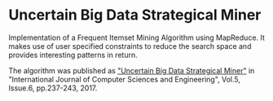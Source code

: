 # Uncertain Big Data Strategical Miner

Implementation of a Frequent Itemset Mining Algorithm using MapReduce. It makes use of user specified constraints to reduce the search space and provides interesting patterns in return.

The algorithm was published as ["Uncertain Big Data Strategical Miner"](https://www.ijcseonline.org/pub_paper/39-IJCSE-02187.pdf) in "International Journal of Computer Sciences and Engineering", Vol.5, Issue.6, pp.237-243, 2017.
